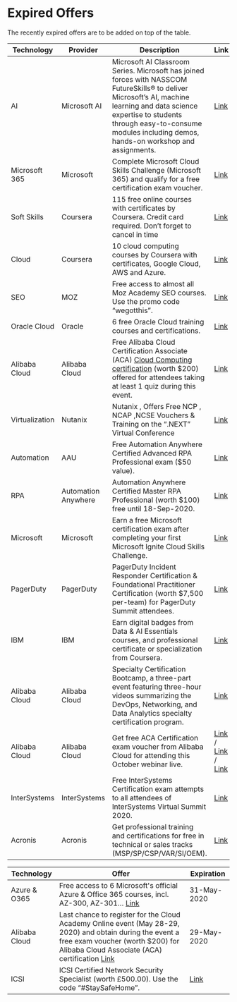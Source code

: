 # Expired Offers

The recently expired offers are to be added on top of the table.


| Technology | Provider | Description | Link | Expiration |
| --- | --- | --- | --- | --- |
| AI | Microsoft AI | Microsoft AI Classroom Series. Microsoft has joined forces with NASSCOM FutureSkills® to deliver Microsoft’s AI, machine learning and data science expertise to students through easy-to-consume modules including demos, hands-on workshop and assignments. | [Link](http://thetechco.in/MicrosoftAIforStudents/index) | Unknown |
| Microsoft 365 | Microsoft | Complete Microsoft Cloud Skills Challenge (Microsoft 365) and qualify for a free certification exam voucher. | [Link](https://www.microsoft.com/en-us/us-partner-blog/2020/10/15/skill-up-and-stand-out-with-microsoft-365-technical-trainings/?utm_source=Twitter&utm_medium=Social&utm_campaign=skill-up-and-stand-out-with-microsoft-365-technical-trainings%2F) | 03-Nov-2020 |
| Soft Skills | Coursera | 115 free online courses with certificates by Coursera. Credit card required. Don’t forget to cancel in time | [Link](https://blog.coursera.org/coursera-together-free-online-learning-during-covid-19/) | 31-Dec-2020 |
| Cloud | Coursera | 10 cloud computing courses by Coursera with certificates, Google Cloud, AWS and Azure. | [Link](https://coursera.org/share/f63a3a1dd8aad10a4ede6b3f7aa6a4ed) | 31-Jul-2020 |
| SEO | MOZ | Free access to almost all Moz Academy SEO courses. Use the promo code “wegotthis”. | [Link](https://academy.moz.com/) | 31-May-2020 |
| Oracle Cloud | Oracle | 6 free Oracle Cloud training courses and certifications. | [Link](https://www.oracle.com/corporate/blog/free-certifications-oracle-oci-autonomous-033020.html) | 15-May-2020 |
| Alibaba Cloud | Alibaba Cloud | Free Alibaba Cloud Certification Associate (ACA) [Cloud Computing certification](https://edu.alibabacloud.com/certification/aca_cloudcomputing?spm=a3c0i.11597324.1621765730.2.56b34755VMGR2Y) (worth $200) offered for attendees taking at least 1 quiz during this event. | [Link](https://my.alibabacloud.com/campaign/academyday) | 27-Aug-2020 |
| Virtualization | Nutanix  | Nutanix , Offers Free NCP , NCAP ,NCSE Vouchers & Training on the “.NEXT” Virtual Conference | [Link](https://www.nutanix.com/next) | 08-Sep-2020 |
| Automation | AAU | Free Automation Anywhere Certified Advanced RPA Professional exam ($50 value). | [Link](https://university.automationanywhere.com/rpa-certification/advanced-rpa-professional-exam-enterprise-a2019/) | 1-Jul-2020 |
| RPA | Automation Anywhere | Automation Anywhere Certified Master RPA Professional (worth $100) free until 18-Sep-2020. | [Link](https://university.automationanywhere.com/certification/rpa-certification?sc=master#mScrlId) | 18-Sep-2020 |
| Microsoft | Microsoft | Earn a free Microsoft certification exam after completing your first Microsoft Ignite Cloud Skills Challenge. | [Link](https://csc.docs.microsoft.com/ignite/registration) | 22-Sep-2020 |
| PagerDuty | PagerDuty | PagerDuty Incident Responder Certification & Foundational Practitioner Certification (worth $7,500 per-team) for PagerDuty Summit attendees. | [Link](https://summit.pagerduty.com/global/getcertified) | 24-Sep-2020 |
| IBM | IBM | Earn digital badges from Data & AI Essentials courses, and professional certificate or specialization from Coursera. | [Link](https://developer.ibm.com/conferences/digital-developer-conference-data-ai/) | 24-Nov-2020 |
| Alibaba Cloud | Alibaba Cloud | Specialty Certification Bootcamp, a three-part event featuring three-hour videos summarizing the DevOps, Networking, and Data Analytics specialty certification program. | [Link](https://edu.alibabacloud.com/certification/specialty-bootcamp) | 23-Oct-2020 |
| Alibaba Cloud | Alibaba Cloud | Get free ACA Certification exam voucher from Alibaba Cloud for attending this October webinar live. | [Link](https://resource.alibabacloud.com/webinar/detail.html?id=2534) / [Link](hhttps://resource.alibabacloud.com/webinar/detail.html?id=2535) / [Link](https://resource.alibabacloud.com/webinar/detail.html?id=2536) | 30-Oct-2020 |
| InterSystems | InterSystems | Free InterSystems Certification exam attempts to all attendees of InterSystems Virtual Summit 2020. | [Link](https://www.intersystems.com/virtual-summit-2020/) | 05-Nov-2020 |
| Acronis | Acronis | Get professional training and certifications for free in technical or sales tracks (MSP/SP/CSP/VAR/SI/OEM). | [Link](https://summit.acronis.events/page/1597729/acronis-cyberfit-academy-training) | 18-Oct-2020 |

| Technology | Offer | Expiration | 
| --- | --- | --- |
| Azure & O365 | Free access to 6 Microsoft's official Azure & Office 365 courses, incl. AZ-300, AZ-301… [Link](https://www.greycampus.com/e-learning/microsoft-courses) | 31-May-2020 |
| Alibaba Cloud | Last chance to register for the Cloud Academy Online event (May 28-29, 2020) and obtain during the event a free exam voucher (worth $200) for Alibaba Cloud Associate (ACA) certification [Link](https://sg.alibabacloud.com/campaign/cloud-academy-online) | 29-May-2020 |
| ICSI | ICSI Certified Network Security Specialist (worth £500.00). Use the code “#StaySafeHome”. | [Link](https://www.icsi.co.uk/courses/icsi-cnss-certified-network-security-specialist-covid-19) | 31/08/2020 |
